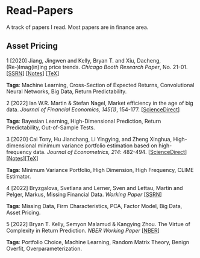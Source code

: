 # Read-Papers
A track of papers I read. Most papers are in finance area.


## Asset Pricing

1 [2020] Jiang, Jingwen and Kelly, Bryan T. and Xiu, Dacheng, (Re-)Imag(in)ing price trends. *Chicago Booth Research Paper*, No. 21-01. [[SSRN](https://papers.ssrn.com/sol3/papers.cfm?abstract_id=3756587)] [[Notes](https://github.com/ZhimingMei/Read-Papers/blob/main/1%20(Re-)Imag(in)ing%20Price%20Trends/Read_Papers__Re__Imag_in_ing_Price_Trends.pdf)] [[TeX](https://github.com/ZhimingMei/Read-Papers/blob/main/1%20(Re-)Imag(in)ing%20Price%20Trends/main.tex)]

**Tags**: Machine Learning, Cross-Section of Expected Returns, Convolutional Neural Networks, Big Data, Return Predictability.


2 [2022] lan W.R. Martin & Stefan Nagel, Market efficiency in the age of big data. *Journal of Financial Economics, 145(1)*, 154-177. [[ScienceDirect](https://www.sciencedirect.com/science/article/pii/S0304405X21004566#sec0002)]

**Tags**: Bayesian Learning, High-Dimensional Prediction, Return Predictability, Out-of-Sample Tests.


3 [2020] Cai Tony, Hu Jianchang, Li Yingying, and Zheng Xinghua, High-dimensional minimum variance portfolio estimation based on high-frequency data. *Journal of Econometrics, 214*: 482-494. [[ScienceDirect](https://www.sciencedirect.com/science/article/pii/S0304407619301630)][[Notes](https://github.com/ZhimingMei/Read-Papers/blob/main/3%20High-dimensional%20minimum%20variance%20portfolio%20estimation%20based%20on%20high-frequency%20data/Read_Papers_High_dimensional_minimum_variance_portfolio_estimation_based_on_high_frequency_data.pdf)][[TeX](https://github.com/ZhimingMei/Read-Papers/blob/main/3%20High-dimensional%20minimum%20variance%20portfolio%20estimation%20based%20on%20high-frequency%20data/main.tex)]

**Tags**: Minimum Variance Portfolio, High Dimension, High Frequency, CLIME Estimator.

4 [2022] Bryzgalova, Svetlana and Lerner, Sven and Lettau, Martin and Pelger, Markus, Missing Financial Data. *Working Paper* [[SSRN]( https://ssrn.com/abstract=4106794)]

**Tags**: Missing Data, Firm Characteristics, PCA, Factor Model, Big Data, Asset Pricing.

5 [2022] Bryan T. Kelly, Semyon Malamud & Kangying Zhou. The Virtue of Complexity in Return Prediction. *NBER Working Paper* [[NBER](https://www.nber.org/papers/w30217)]

**Tags**: Portfolio Choice, Machine Learning, Random Matrix Theory, Benign Overfit, Overparameterization.
